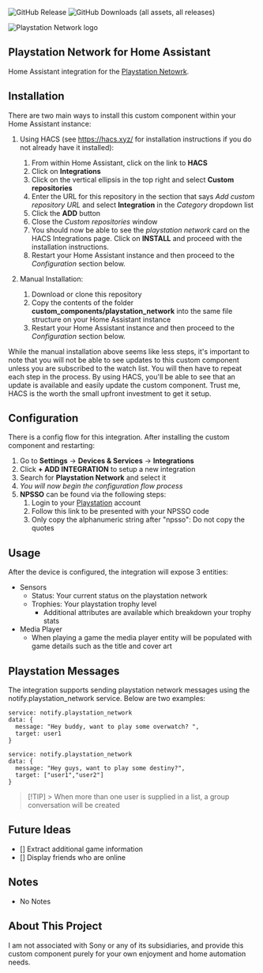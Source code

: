 ![GitHub Release](https://img.shields.io/github/v/release/jackjpowell/hass-psn)
![GitHub Downloads (all assets, all releases)](https://img.shields.io/github/downloads/jackjpowell/hass-psn/total)

<picture>
  <source media="(prefers-color-scheme: dark)" srcset="https://brands.home-assistant.io/playstation_network/dark_logo.png">
  <img alt="Playstation Network logo" src="https://brands.home-assistant.io/playstation_network/logo.png">
</picture>

## Playstation Network for Home Assistant

Home Assistant integration for the [Playstation Netowrk](https://www.psn.com/).

## Installation

There are two main ways to install this custom component within your Home Assistant instance:

1. Using HACS (see https://hacs.xyz/ for installation instructions if you do not already have it installed):

   1. From within Home Assistant, click on the link to **HACS**
   2. Click on **Integrations**
   3. Click on the vertical ellipsis in the top right and select **Custom repositories**
   4. Enter the URL for this repository in the section that says _Add custom repository URL_ and select **Integration** in the _Category_ dropdown list
   5. Click the **ADD** button
   6. Close the _Custom repositories_ window
   7. You should now be able to see the _playstation network_ card on the HACS Integrations page. Click on **INSTALL** and proceed with the installation instructions.
   8. Restart your Home Assistant instance and then proceed to the _Configuration_ section below.

2. Manual Installation:
   1. Download or clone this repository
   2. Copy the contents of the folder **custom_components/playstation_network** into the same file structure on your Home Assistant instance
   3. Restart your Home Assistant instance and then proceed to the _Configuration_ section below.

While the manual installation above seems like less steps, it's important to note that you will not be able to see updates to this custom component unless you are subscribed to the watch list. You will then have to repeat each step in the process. By using HACS, you'll be able to see that an update is available and easily update the custom component. Trust me, HACS is the worth the small upfront investment to get it setup.

## Configuration

There is a config flow for this integration. After installing the custom component and restarting:

1. Go to **Settings** -> **Devices & Services** -> **Integrations**
2. Click **+ ADD INTEGRATION** to setup a new integration
3. Search for **Playstation Network** and select it
4. _You will now begin the configuration flow process_
5. **NPSSO** can be found via the following steps:
   1. Login to your [Playstation](https://playstation.com) account
   2. Follow this link to be presented with your NPSSO code
   3. Only copy the alphanumeric string after "npsso": Do not copy the quotes

## Usage

After the device is configured, the integration will expose 3 entities:

- Sensors
  - Status: Your current status on the playstation network
  - Trophies: Your playstation trophy level
    - Additional attributes are available which breakdown your trophy stats
- Media Player
  - When playing a game the media player entity will be populated with game details such as the title and cover art

## Playstation Messages

The integration supports sending playstation network messages using the notify.playstation_network service. Below are two examples:

```
service: notify.playstation_network
data: {
  message: "Hey buddy, want to play some overwatch? ",
  target: user1
}
```

```
service: notify.playstation_network
data: {
  message: "Hey guys, want to play some destiny?",
  target: ["user1","user2"]
}
```

> [!TIP] > When more than one user is supplied in a list, a group conversation will be created

## Future Ideas

- [] Extract additional game information
- [] Display friends who are online

## Notes

- No Notes

## About This Project

I am not associated with Sony or any of its subsidiaries, and provide this custom component purely for your own enjoyment and home automation needs.
